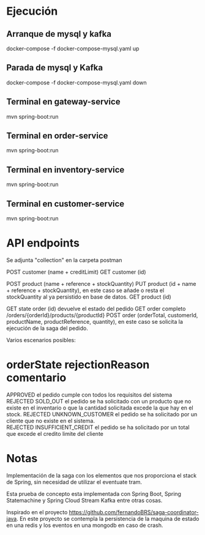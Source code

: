 # Ejecución

## Arranque de mysql y kafka
docker-compose -f docker-compose-mysql.yaml up

## Parada de mysql y Kafka
docker-compose -f docker-compose-mysql.yaml down

## Terminal en gateway-service
mvn spring-boot:run

## Terminal en order-service
mvn spring-boot:run

## Terminal en inventory-service
mvn spring-boot:run

## Terminal en customer-service
mvn spring-boot:run

# API endpoints

Se adjunta "collection" en la carpeta postman 

POST customer (name + creditLimit)
GET customer (id)

POST product (name + reference + stockQuantity)
PUT product (id + name + reference + stockQuantity), en este caso se añade o resta el stockQuantity al ya persistido en base de datos.
GET product (id)

GET state order (id) devuelve el estado del pedido
GET order completo /orders/{orderId}/products/{productId}
POST order (orderTotal, customerId, productName, productReference, quantity), en este caso se solicita la ejecución de la saga del pedido.

Varios escenarios posibles:

# orderState    rejectionReason    comentario
  APPROVED                             el pedido cumple con todos los requisitos del sistema
  REJECTED        SOLD_OUT             el pedido se ha solicitado con un producto que no existe en el inventario o que la cantidad solicitada excede la que hay en el stock.
  REJECTED        UNKNOWN_CUSTOMER     el pedido se ha solicitado por un cliente que no existe en el sistema.   
  REJECTED        INSUFFICIENT_CREDIT  el pedido se ha solicitado por un total que excede el credito limite del cliente 
 
# Notas  

Implementación de la saga con los elementos que nos proporciona el stack de Spring, sin necesidad de utilizar el eventuate tram.

Esta prueba de concepto esta implementada con Spring Boot, Spring Statemachine y Spring Cloud Stream Kafka entre otras cosas.

Inspirado en el proyecto https://github.com/fernandoBRS/saga-coordinator-java. En este proyecto se contempla la persistencia de la maquina de estado en una redis y los eventos en una mongodb en caso de crash.